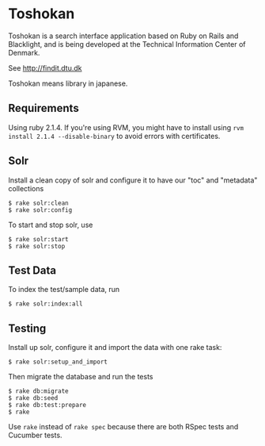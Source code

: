 # Toshokan

Toshokan is a search interface application based on Ruby on Rails and Blacklight, and is being developed at the Technical Information Center of Denmark.

See http://findit.dtu.dk

Toshokan means library in japanese.


## Requirements

Using ruby 2.1.4. If you're using RVM, you might have to install using `rvm install 2.1.4 --disable-binary` to avoid errors with certificates.

## Solr

Install a clean copy of solr and configure it to have our "toc" and "metadata" collections

    $ rake solr:clean
    $ rake solr:config

To start and stop solr, use

    $ rake solr:start    
    $ rake solr:stop

## Test Data

To index the test/sample data, run

    $ rake solr:index:all

## Testing

Install up solr, configure it and import the data with one rake task: 
    
    $ rake solr:setup_and_import

Then migrate the database and run the tests

    $ rake db:migrate
    $ rake db:seed
    $ rake db:test:prepare
    $ rake

Use `rake` instead of `rake spec` because there are both RSpec tests and Cucumber tests.
